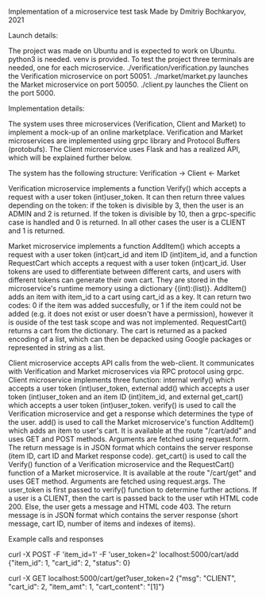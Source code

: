 Implementation of a microservice test task
Made by Dmitriy Bochkaryov, 2021


Launch details:

The project was made on Ubuntu and is expected to work on Ubuntu.
python3 is needed. venv is provided.
To test the project three terminals are needed, one for each microservice. ./verification/verification.py launches the Verification microservice on port 50051. ./market/market.py launches the Market microservice on port 50050. ./client.py launches the Client on the port 5000.


Implementation details:

The system uses three microservices (Verification, Client and Market) to implement a mock-up of an online marketplace. Verification and Market microservices are implemented using grpc library and Protocol Buffers (protobufs). The Client microservice uses Flask and has a realized API, which will be explained further below.

The system has the following structure:
Verification -> Client <- Market

Verification microservice implements a function Verify() which accepts a request with a user token (int)user_token. It can then return three values depending on the token: if the token is divisible by 3, then the user is an ADMIN and 2 is returned. If the token is divisible by 10, then a grpc-specific case is handled and 0 is returned. In all other cases the user is a CLIENT and 1 is returned.

Market microservice implements a function AddItem() which accepts a request with a user token (int)cart_id and item ID (int)item_id, and a function RequestCart which accepts a request with a user token (int)cart_id. User tokens are used to differentiate between different carts, and users with different tokens can generate their own cart. They are stored in the microservice's runtime memory using a dictionary {(int):(list)}. 
AddItem() adds an item with item_id to a cart using cart_id as a key. It can return two codes: 0 if the item was added succesfully, or 1 if the item could not be added (e.g. it does not exist or user doesn't have a permission), however it is ouside of the test task scope and was not implemented.
RequestCart() returns a cart from the dictionary. The cart is returned as a packed encoding of a list, which can then be depacked using Google packages or represented in string as a list.

Client microservice accepts API calls from the web-client. It communicates with Verification and Market microservices via RPC protocol using grpc. Client microservice implements three function: internal verify() which accepts a user token (int)user_token, external add() which accepts a user token (int)user_token and an item ID (int)item_id, and external get_cart() which accepts a user token (int)user_token.
verify() is used to call the Verification microservice and get a response which determines the type of the user.
add() is used to call the Market microservice's function AddItem() which adds an item to user's cart. It is available at the route "/cart/add" and uses GET and POST methods. Arguments are fetched using request.form. The return message is in JSON format which contains the server response (item ID, cart ID and Market response code).
get_cart() is used to call the Verify() function of a Verification microservice and the RequestCart() function of a Market microservice. It is available at the route "/cart/get" and uses GET method. Arguments are fetched using request.args. The user_token is first passed to verify() function to determine further actions. If a user is a CLIENT, then the cart is passed back to the user wtih HTML code 200. Else, the user gets a message and HTML code 403. The return message is in JSON format which contains the server response (short message, cart ID, number of items and indexes of items).


Example calls and responses

curl -X POST -F 'item_id=1' -F 'user_token=2' localhost:5000/cart/add
{"item_id": 1, "cart_id": 2, "status": 0}

curl -X GET localhost:5000/cart/get?user_token=2
{"msg": "CLIENT", "cart_id": 2, "item_amt": 1, "cart_content": "[1]"}
